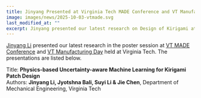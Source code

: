 ```yaml
---
title: Jinyang Presented at Virginia Tech MADE Conference and VT Manufacturing Day
image: images/news/2025-10-03-vtmade.svg
last_modified_at: ""
excerpt: Jinyang presented our latest research on Design of Kirigami at VT MADE Conference and VT Manufacturing Day.
---
```


[Jinyang Li](/members/jinyang-li.html) presented our latest research in the poster session at [VT MADE Conference](https://made.vt.edu/) and [VT Manufacturing Day](https://me.vt.edu/research/mfgday.html) held at Virginia Tech. The presentations are listed below.


Title: **Physics-based Uncertainty-aware Machine Learning for Kirigami Patch Design**<br>
Authors: **Jinyang Li, Jyotshna Bali, Suyi Li & Jie Chen**, Department of Mechanical Engineering, Virginia Tech
